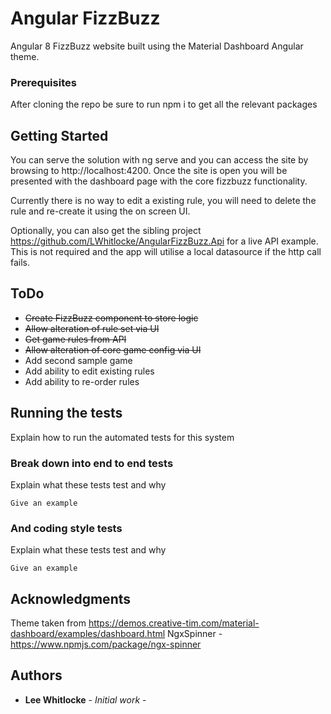 # Angular FizzBuzz
Angular 8 FizzBuzz website built using the Material Dashboard Angular theme.

### Prerequisites

After cloning the repo be sure to run npm i to get all the relevant packages

## Getting Started

You can serve the solution with ng serve and you can access the site by browsing to http://localhost:4200. 
Once the site is open you will be presented with the dashboard page with the core fizzbuzz functionality.

Currently there is no way to edit a existing rule, you will need to delete the rule and re-create it using the on screen UI.

Optionally, you can also get the sibling project https://github.com/LWhitlocke/AngularFizzBuzz.Api for a live API example. This is not required and the app will utilise a local datasource if the http call fails.

## ToDo

- ~~Create FizzBuzz component to store logic~~
- ~~Allow alteration of rule set via UI~~
- ~~Get game rules from API~~
- ~~Allow alteration of core game config via UI~~
- Add second sample game
- Add ability to edit existing rules
- Add ability to re-order rules

## Running the tests

Explain how to run the automated tests for this system

### Break down into end to end tests

Explain what these tests test and why

```
Give an example
```

### And coding style tests

Explain what these tests test and why

```
Give an example
```

## Acknowledgments

Theme taken from https://demos.creative-tim.com/material-dashboard/examples/dashboard.html
NgxSpinner - https://www.npmjs.com/package/ngx-spinner

## Authors

* **Lee Whitlocke** - *Initial work* - 
